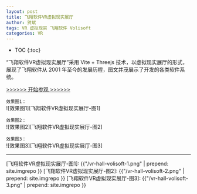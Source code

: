 ```yaml
---
layout: post
title: 飞翔软件VR虚拟现实展厅
author: 贺斌
tags: VR 虚拟现实 飞翔软件 Volisoft
categories: VR
---
```


* TOC
{:toc}

“飞翔软件VR虚拟现实展厅”采用 Vite + Threejs 技术，以虚拟现实展厅的形式，展现了飞翔软件从 2001 年至今的发展历程，图文并茂展示了开发的各类软件系统。

<a href="http://museum.ihonux.com:97/vr/volisoft/" target="_blank"> >>>>>> 开始参观 >>>>>> </a>


`效果图1：`<br/>
![效果图1][飞翔软件VR虚拟现实展厅-图1]

`效果图2：`<br/>
![效果图2][飞翔软件VR虚拟现实展厅-图2]

`效果图3：`<br/>
![效果图3][飞翔软件VR虚拟现实展厅-图3]

---

[飞翔软件VR虚拟现实展厅-图1]: {{"/vr-hall-volisoft-1.png" | prepend: site.imgrepo }}
[飞翔软件VR虚拟现实展厅-图2]: {{"/vr-hall-volisoft-2.png" | prepend: site.imgrepo }}
[飞翔软件VR虚拟现实展厅-图3]: {{"/vr-hall-volisoft-3.png" | prepend: site.imgrepo }}

